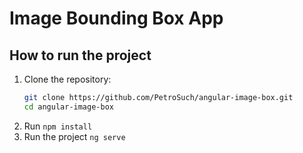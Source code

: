 # Image Bounding Box App

## How to run the project

1. Clone the repository:
   ```bash
   git clone https://github.com/PetroSuch/angular-image-box.git
   cd angular-image-box
2. Run ```npm install```
3. Run the project ```ng serve```
